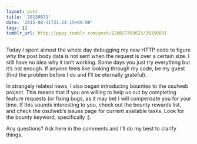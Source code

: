 ```yaml
---
layout: post
title: '20150831'
date: '2015-08-31T21:24:15+09:00'
tags: []
tumblr_url: http://pppy.tumblr.com/post/128027389623/20150831
---
```

Today I spent almost the whole day debugging my new HTTP code to figure why the post body data is not sent when the request is over a certain size. I still have no idea why it isn’t working. Some days you just try everything but it’s not enough. If anyone feels like looking through my code, be my guest (find the problem before I do and I’ll be eternally grateful).

In strangely related news, I also began introducing bounties to the osu!web project. This means that if you are willing to help us out by completing feature requests (or fixing bugs, as it may be) I will compensate you for your time. If this sounds interesting to you, check out the bounty rewards list, and check the osu!web’s issues page for current available tasks. Look for the bounty keyword, specifically :).

Any questions? Ask here in the comments and I’ll do my best to clarify things.
